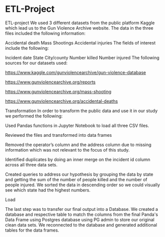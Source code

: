 # ETL-Project

ETL-project
We used 3 different datasets from the public platform Kaggle which lead us to the Gun Violence Archive website. The data in the three files included the following information:

Accidental death
Mass Shootings
Accidental injuries
The fields of interest include the following:

Incident date
State
City/county
Number killed
Number injured
The following sources for our datasets used:

https://www.kaggle.com/gunviolencearchive/gun-violence-database

https://www.gunviolencearchive.org/reports

https://www.gunviolencearchive.org/mass-shooting

https://www.gunviolencearchive.org/accidental-deaths

Transformation
In order to transform the public data and use it in our study we performed the following:

Used Pandas functions in Jupyter Notebook to load all three CSV files.

Reviewed the files and transformed into data frames

Removed the operator’s column and the address column due to missing information which was not relevant to the focus of this study.

Identified duplicates by doing an inner merge on the incident id column across all three data sets.

Created queries to address our hypothesis by grouping the data by state and getting the sum of the number of people killed and the number of people injured. We sorted the data in descending order so we could visually see which state had the highest numbers.

Load

The last step was to transfer our final output into a Database. We created a database and respective table to match the columns from the final Panda's Data Frame using Postgres database using PG admin to store our original clean data sets. We reconnected to the database and generated additional tables for the data frames.
